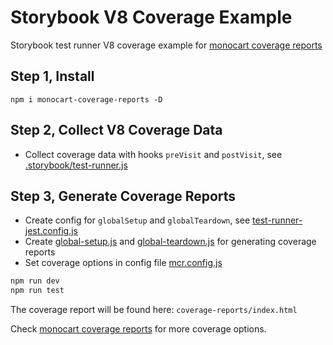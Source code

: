 # Storybook V8 Coverage Example
Storybook test runner V8 coverage example for [monocart coverage reports](https://github.com/cenfun/monocart-coverage-reports)

## Step 1, Install
```
npm i monocart-coverage-reports -D
```

## Step 2, Collect V8 Coverage Data
- Collect coverage data with hooks `preVisit` and `postVisit`, see [.storybook/test-runner.js](.storybook/test-runner.js)

## Step 3, Generate Coverage Reports
- Create config for `globalSetup` and `globalTeardown`, see [test-runner-jest.config.js](test-runner-jest.config.js)
- Create [global-setup.js](global-setup.js) and [global-teardown.js](global-teardown.js) for generating coverage reports
- Set coverage options in config file [mcr.config.js](mcr.config.js)

```sh
npm run dev
npm run test
```
The coverage report will be found here: `coverage-reports/index.html`

Check [monocart coverage reports](https://github.com/cenfun/monocart-coverage-reports) for more coverage options.

